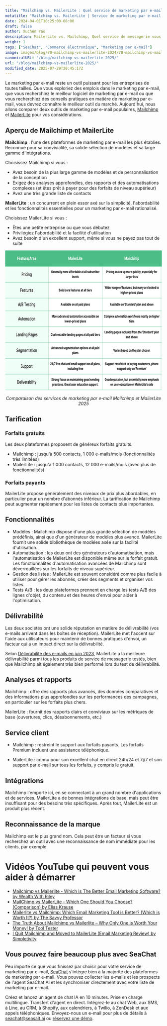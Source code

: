 ```yaml
---
title: "Mailchimp vs. MailerLite : Quel service de marketing par e-mail vous convient le mieux en 2025 ?"
metatitle: "Mailchimp vs. MailerLite | Service de marketing par e-mail 2025 ?"
date: 2024-04-01T10:25:00-08:00
draft: false
author: Xuchen Yao
description: MailerLite vs. Mailchimp, Quel service de messagerie vous convient le mieux ? Notre comparaison approfondie détaille les fonctionnalités, les prix, etc.
weight: 1
tags: ["SeaChat", "Commerce électronique", "Marketing par e-mail"]
image: images/blog/70-mailchimp-vs-mailerlite-2024/70-mailchimp-vs-mailerlite-2024.jpg
canonicalURL: "/blog/mailchimp-vs-mailerlite-2025/"
url: "/blog/mailchimp-vs-mailerlite-2025/"
modified_date: 2025-07-29T20:45:17Z
---
```


Le marketing par e-mail reste un outil puissant pour les entreprises de toutes tailles. Que vous exploriez des emplois dans le marketing par e-mail, que vous recherchiez le meilleur logiciel de marketing par e-mail ou que vous recherchiez des conseils pratiques en matière de marketing par e-mail, vous devrez connaître le meilleur outil du marché. Aujourd'hui, nous allons comparer deux outils de marketing par e-mail populaires, [Mailchimp](https://mailchimp.com/) et [MailerLite](https://www.mailerlite.com/) pour vos considérations.


## Aperçu de Mailchimp et MailerLite

**Mailchimp** : l'une des plateformes de marketing par e-mail les plus établies. Reconnue pour sa convivialité, sa solide sélection de modèles et sa large gamme d'intégrations.

Choisissez Mailchimp si vous :

- Avez besoin de la plus large gamme de modèles et de personnalisation de la conception
- Exigez des analyses approfondies, des rapports et des automatisations complexes (et êtes prêt à payer pour des forfaits de niveau supérieur)
- Avez une très grande liste de contacts



**MailerLite** : un concurrent en plein essor axé sur la simplicité, l'abordabilité et les fonctionnalités essentielles pour un marketing par e-mail rationalisé.

Choisissez MailerLite si vous :

- Êtes une petite entreprise ou que vous débutez
- Privilégiez l'abordabilité et la facilité d'utilisation
- Avez besoin d'un excellent support, même si vous ne payez pas tout de suite

<center>
<img height="450px" src="/images/blog/70-mailchimp-vs-mailerlite-2024/mailchimp-and-mailerlite-email-marketing-service-comparison-2024.png" alt="Comparaison des services de marketing par e-mail Mailchimp et MailerLite 2025"/>

*Comparaison des services de marketing par e-mail Mailchimp et MailerLite 2025*
</center>

## Tarification

### Forfaits gratuits

Les deux plateformes proposent de généreux forfaits gratuits.

- Mailchimp : jusqu'à 500 contacts, 1 000 e-mails/mois (fonctionnalités très limitées)
- MailerLite : jusqu'à 1 000 contacts, 12 000 e-mails/mois (avec plus de fonctionnalités)

### Forfaits payants
MailerLite propose généralement des niveaux de prix plus abordables, en particulier pour un nombre d'abonnés inférieur. La tarification de Mailchimp peut augmenter rapidement pour les listes de contacts plus importantes.

## Fonctionnalités


- Modèles : Mailchimp dispose d'une plus grande sélection de modèles prédéfinis, ainsi que d'un générateur de modèles plus avancé. MailerLite fournit une solide bibliothèque de modèles axée sur la facilité d'utilisation.
- Automatisation : les deux ont des générateurs d'automatisation, mais l'automatisation de MailerLite est disponible même sur le forfait gratuit. Les fonctionnalités d'automatisation avancées de Mailchimp sont déverrouillées sur les forfaits de niveau supérieur.
- Gestion des listes : MailerLite est souvent considéré comme plus facile à utiliser pour gérer les abonnés, créer des segments et organiser vos listes.
- Tests A/B : les deux plateformes prennent en charge les tests A/B des lignes d'objet, du contenu et des heures d'envoi pour aider à l'optimisation.


## Délivrabilité

Les deux sociétés ont une solide réputation en matière de délivrabilité (vos e-mails arrivent dans les boîtes de réception). MailerLite met l'accent sur l'aide aux utilisateurs pour maintenir de bonnes pratiques d'envoi, un facteur qui a un impact direct sur la délivrabilité.

Selon [​​Délivrabilité des e-mails en juin 2023](https://www.emailtooltester.com/en/blog/email-deliverability-june-2023/), MailerLite a la meilleure délivrabilité parmi tous les produits de service de messagerie testés, bien que Mailchimp ait également très bien performé lors du test de délivrabilité.

## Analyses et rapports

Mailchimp : offre des rapports plus avancés, des données comparatives et des informations plus approfondies sur les performances des campagnes, en particulier sur les forfaits plus chers.

MailerLite : fournit des rapports clairs et conviviaux sur les métriques de base (ouvertures, clics, désabonnements, etc.)

## Service client

- Mailchimp : restreint le support aux forfaits payants. Les forfaits Premium incluent une assistance téléphonique.

- MailerLite : connu pour son excellent chat en direct 24h/24 et 7j/7 et son support par e-mail sur tous les forfaits, y compris le gratuit.

## Intégrations
Mailchimp l'emporte ici, en se connectant à un grand nombre d'applications et de services. MailerLite a de bonnes intégrations de base, mais peut être insuffisant pour des besoins très spécifiques. Après tout, MailerLite est un produit plus récent.

## Reconnaissance de la marque
Mailchimp est le plus grand nom. Cela peut être un facteur si vous recherchez un outil avec une reconnaissance de nom immédiate pour les clients, par exemple.


# Vidéos YouTube qui peuvent vous aider à démarrer

- [Mailchimp vs Mailerlite - Which Is The Better Email Marketing Software? by Wealth With Riley](https://www.youtube.com/watch?v=lYaWNT4GqFM)
- [MailChimp vs MailerLite - Which One Should You Choose? (Comparison) by Elias Krause](https://www.youtube.com/watch?v=aKjYio1rJcA)
- [Mailerlite vs Mailchimp: Which Email Marketing Tool is Better? (Which is Worth It?) by The Savvy Professor](https://www.youtube.com/watch?v=4mmyr8pV9as)
- [The Truth About Mailchimp vs Mailerlite – Why Only One is Worth Your Money! by Tool Tester](https://www.youtube.com/watch?v=93jal7psCzE)
- [I Quit Mailchimp and Moved to MailerLite (Email Marketing Review) by Simpletivity](https://www.youtube.com/watch?v=75Bu2NmqE9o)

## Vous pouvez faire beaucoup plus avec SeaChat

Peu importe ce que vous finissez par choisir pour votre service de marketing par e-mail, [SeaChat](https://chat.seasalt.ai/?utm_source=blog) s'intègre bien à la majorité des plateformes de marketing par e-mail. Vous pouvez collecter les e-mails et les prospects de l'agent SeaChat AI et les synchroniser directement avec votre liste de marketing par e-mail.

Créez et lancez un agent de chat IA en 10 minutes. Prise en charge multilingue. Transfert d'agent en direct. Intégrez-le au chat Web, aux SMS, à Line, au CRM, à Shopify, aux calendriers, à Twilio, à ZenDesk et aux appels téléphoniques. Envoyez-nous un e-mail pour plus de détails à [seachat@seasalt.ai](mailto:seameet@seasalt.ai) ou [réservez une démo](https://meetings.hubspot.com/seasalt-ai/seasalt-meeting).